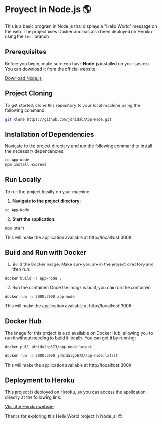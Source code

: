 # Proyect in Node.js 🌎

This is a basic program in Node.js that displays a "Hello World" message on the web. The project uses Docker and has also been deployed on Heroku using the `test` branch.

## Prerequisites

Before you begin, make sure you have **Node.js** installed on your system. You can download it from the official website:

[Download Node.js](https://nodejs.org)


## Project Cloning

To get started, clone this repository to your local machine using the following command:

```bash
git clone https://github.com/jdhidal/App-Node.git
```

## Installation of Dependencies

Navigate to the project directory and run the following command to install the necessary dependencies:

```bash
cd App-Node
npm install express
```

## Run Locally

To run the project locally on your machine:

1. **Navigate to the project directory**:
```bash
cd App-Node
```

2. **Start the application**:
```bash
npm start
```
This will make the application available at http://localhost:3000

## Build and Run with Docker

1. Build the Docker image: Make sure you are in the project directory and then run:
```bash
docker build -t app-node .
```

2. Run the container: Once the image is built, you can run the container:
```bash
docker run -p 3000:3000 app-node
```
This will make the application available at http://localhost:3000

## Docker Hub

The image for this project is also available on Docker Hub, allowing you to run it without needing to build it locally. You can get it by running:

```bash
docker pull jdhidalgo673/app-node:latest
```

```bash
docker run -p 3000:3000 jdhidalgo673/app-node:latest
```
This will make the application available at http://localhost:3000

## Deployment to Heroku

This project is deployed on Heroku, so you can access the application directly at the following link:

[Visit the Heroku website](https://app-nodes-b862f5eff1b2.herokuapp.com/)



Thanks for exploring this Hello World project in Node.js! 😊